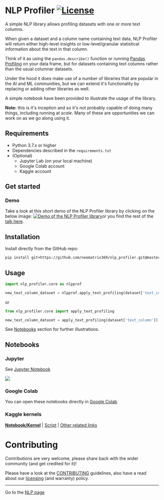 # NLP Profiler [![License](https://img.shields.io/badge/License-Apache%202.0-blue.svg)](https://opensource.org/licenses/Apache-2.0)

A simple NLP library allows profiling datasets with one or more text columns. 

When given a dataset and a column name containing text data, NLP Profiler will return either high-level insights or low-level/granular statistical information about the text in that column. 

Think of it as using the `pandas.describe()` function or running [Pandas Profiling](https://github.com/pandas-profiling/pandas-profiling) on your data frame, but for datasets containing text columns rather than the usual columnar datasets.

Under the hood it does make use of a number of libraries that are popular in the AI and ML communities, but we can extend it's functionality by replacing or adding other libraries as well.

A simple notebook have been provided to illustrate the usage of the library.

**Note:** this is it's inception and so it's not probably capable of doing many things, including running at _scale_. Many of these are opportunities we can work on as we go along using it.

## Requirements

- Python 3.7.x or higher
- Dependencies described in the `requirements.txt`
- (Optional)
  - Jupyter Lab (on your local machine)
  - Google Colab account  
  - Kaggle account

## Get started

### Demo

Take a look at this short demo of the NLP Profiler library by clicking on the below image: 
[![Demo of the NLP Profiler library](https://user-images.githubusercontent.com/1570917/88474968-8fb48980-cf23-11ea-944d-0a1069174ede.png)](https://youtu.be/sdPOyqMfK7M?t=2274)or you find the rest of the [talk here](https://www.youtube.com/watch?v=sdPOyqMfK7M).

## Installation

Install directly from the GitHub repo:

```bash
pip install git+https://github.com/neomatrix369/nlp_profiler.git@master
```

## Usage

```python
import nlp_profiler.core as nlpprof

new_text_column_dataset = nlpprof.apply_text_profiling(dataset['text_column'])
```

or 

```python
from nlp_profiler.core import apply_text_profiling

new_text_column_dataset = apply_text_profiling(dataset['text_column'])
```

See [Notebooks](#Notebooks) section for further illustrations.

## Notebooks

### Jupyter

See [Jupyter Notebook](./notebooks/jupyter/nlp_profiler.ipynb)

![](https://user-images.githubusercontent.com/1570917/88475060-73651c80-cf24-11ea-8c44-21352f7be5bc.png)

### Google Colab

You can open these notebooks directly in [Google Colab](./notebooks/google-colab/nlp_profiler.ipynb)

### Kaggle kernels

**[Notebook/Kernel](https://www.kaggle.com/neomatrix369/nlp-profiler-simple-dataset)** | [Script](https://www.kaggle.com/neomatrix369/nlp-profiler-class) | [Other related links](https://www.kaggle.com/general/166954)

# Contributing

Contributions are very welcome, please share back with the wider community (and get credited for it)!

Please have a look at the [CONTRIBUTING](CONTRIBUTING.md) guidelines, also have a read about our [licensing](LICENSE.md) (and warranty) policy.

---

Go to the [NLP page](https://github.com/neomatrix369/awesome-ai-ml-dl/blob/master/natural-language-processing/README.md)</br>